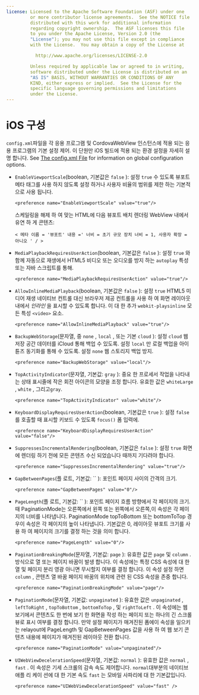 ```yaml
---
license: Licensed to the Apache Software Foundation (ASF) under one
         or more contributor license agreements.  See the NOTICE file
         distributed with this work for additional information
         regarding copyright ownership.  The ASF licenses this file
         to you under the Apache License, Version 2.0 (the
         "License"); you may not use this file except in compliance
         with the License.  You may obtain a copy of the License at

           http://www.apache.org/licenses/LICENSE-2.0

         Unless required by applicable law or agreed to in writing,
         software distributed under the License is distributed on an
         "AS IS" BASIS, WITHOUT WARRANTIES OR CONDITIONS OF ANY
         KIND, either express or implied.  See the License for the
         specific language governing permissions and limitations
         under the License.
---
```


# iOS 구성

`config.xml`파일을 각 응용 프로그램 및 CordovaWebView 인스턴스에 적용 되는 응용 프로그램의 기본 설정 제어. 이 단원만 iOS 빌드에 적용 되는 환경 설정을 자세히 설명 합니다. See [The config.xml File][1] for information on global configuration options.

 [1]: config_ref_index.md.html#The%20config.xml%20File

*   `EnableViewportScale`(boolean, 기본값은 `false` ): 설정 `true` 수 있도록 뷰포트 메타 태그를 사용 하지 않도록 설정 하거나 사용자 비율의 범위를 제한 하는 기본적으로 사용 됩니다.
    
        <preference name="EnableViewportScale" value="true"/>
        
    
    스케일링을 해제 하 여 맞는 HTML에 다음 뷰포트 배치 렌더링 WebView 내에서 유연 하 게 콘텐츠:
    
        < 메타 이름 = '뷰포트' 내용 =' 너비 = 초기 규모 장치 너비 = 1, 사용자 확장 = 아니오 ' / >
        

*   `MediaPlaybackRequiresUserAction`(boolean, 기본값은 `false` ): 설정 `true` 와 함께 자동으로 재생에서 HTML5 비디오 또는 오디오를 방지 하는 `autoplay` 특성 또는 자바 스크립트를 통해.
    
        <preference name="MediaPlaybackRequiresUserAction" value="true"/>
        

*   `AllowInlineMediaPlayback`(boolean, 기본값은 `false` ): 설정 `true` HTML5 미디어 재생 네이티브 컨트롤 대신 브라우저 제공 컨트롤을 사용 하 여 화면 레이아웃 내에서 *인라인* 을 표시할 수 있도록 합니다. 이 대 한 추가 `webkit-playsinline` 모든 특성 `<video>` 요소.
    
        <preference name="AllowInlineMediaPlayback" value="true"/>
        

*   `BackupWebStorage`(문자열, 중 `none` , `local` , 또는 기본 `cloud` ): 설정 `cloud` 웹 저장 공간 데이터를 iCloud 통해 백업 수 있도록. 설정 `local` 만 로컬 백업을 아이튠즈 동기화를 통해 수 있도록. 설정 `none` 웹 스토리지 백업 방지.
    
        <preference name="BackupWebStorage" value="local"/>
        

*   `TopActivityIndicator`(문자열, 기본값: `gray` ): 중요 한 프로세서 작업을 나타내는 상태 표시줄에 작은 회전 아이콘의 모양을 조정 합니다. 유효한 값은 `whiteLarge` , `white` , 그리고`gray`.
    
        <preference name="TopActivityIndicator" value="white"/>
        

*   `KeyboardDisplayRequiresUserAction`(boolean, 기본값은 `true` ): 설정 `false` 를 호출할 때 표시할 키보드 수 있도록 `focus()` 폼 입력에.
    
        <preference name="KeyboardDisplayRequiresUserAction" value="false"/>
        

*   `SuppressesIncrementalRendering`(boolean, 기본값은 `false` ): 설정 `true` 화면에 렌더링 하기 전에 모든 콘텐츠 수신 되었습니다 때까지 기다려야 합니다.
    
        <preference name="SuppressesIncrementalRendering" value="true"/>
        

*   `GapBetweenPages`(플 로트, 기본값: `` ): 포인트 페이지 사이의 간격의 크기.
    
        <preference name="GapBetweenPages" value="0"/>
        

*   `PageLength`(플 로트, 기본값: `` ): 포인트 페이지 흐름 방향에서 각 페이지의 크기. 때 PaginationMode는 오른쪽에서 왼쪽 또는 왼쪽에서 오른쪽,이 속성은 각 페이지의 너비를 나타냅니다. PaginationMode topToBottom 또는 bottomToTop 경우이 속성은 각 페이지의 높이 나타냅니다. 기본값은 0, 레이아웃 뷰포트 크기를 사용 하 여 페이지의 크기를 결정 하는 것을 의미 합니다.
    
        <preference name="PageLength" value="0"/>
        

*   `PaginationBreakingMode`(문자열, 기본값: `page` ): 유효한 값은 `page` 및 `column` .방식으로 열 또는 페이지 바꿈이 발생 합니다. 이 속성에는 특정 CSS 속성에 대 한 열 및 페이지 분리 영광 아니면 무시할지 여부를 결정 합니다. 이 속성 설정 하면 `column` , 콘텐츠 열 바꿈 페이지 바꿈의 위치에 관련 된 CSS 속성을 존중 합니다.
    
        <preference name="PaginationBreakingMode" value="page"/>
        

*   `PaginationMode`(문자열, 기본값: `unpaginated` ): 유효한 값은 `unpaginated` , `leftToRight` , `topToBottom` , `bottomToTop` , 및 `rightToLeft` . 이 속성에는 웹 보기에서 콘텐츠도 한 번에 보기 한 화면을 작성 하는 페이지 또는 하나의 긴 스크롤 뷰로 표시 여부를 결정 합니다. 만약 설정 페이지가 매겨진된 폼에이 속성을 일으키는 relayout에 PageLength 및 GapBetweenPages 값을 사용 하 여 웹 보기 콘텐츠 내용에 페이지가 매겨진된 레이아웃 전환 합니다.
    
        <preference name="PaginationMode" value="unpaginated"/>
        

*   `UIWebViewDecelerationSpeed`(문자열, 기본값: `normal` ): 유효한 값은 `normal` , `fast` . 이 속성은 기세 스크롤의 감속 속도 제어합니다. `normal`대부분의 네이티브 애플 리 케이 션에 대 한 기본 속도 `fast` 는 모바일 사파리에 대 한 기본값입니다.
    
        <preference name="UIWebViewDecelerationSpeed" value="fast" />